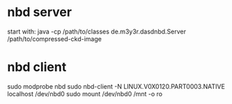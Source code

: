 # nbd server
start with:
java -cp /path/to/classes de.m3y3r.dasdnbd.Server /path/to/compressed-ckd-image

# nbd client
sudo modprobe nbd
sudo nbd-client -N LINUX.V0X0120.PART0003.NATIVE localhost /dev/nbd0
sudo mount /dev/nbd0 /mnt -o ro

